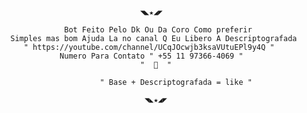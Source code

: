                                    ◥◣★◢◤

                  Bot Feito Pelo Dk Ou Da Coro Como preferir 
      Simples mas bom Ajuda La no canal Q Eu Libero A Descriptografada
         " https://youtube.com/channel/UCqJOcwjb3ksaVUtuEPl9y4Q "
                 Numero Para Contato " +55 11 97366-4069 "
                                   "  🐥  "
                                   
                          " Base + Descriptografada = like "
                          
                                    ◥◣★◢◤